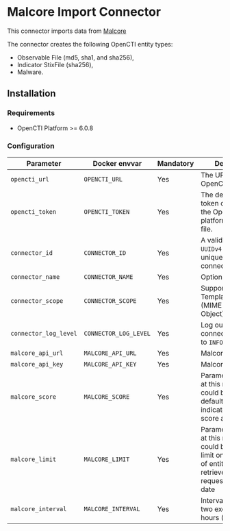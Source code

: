 # Malcore Import Connector

This connector imports data from [Malcore](https://malcore.io/)

The connector creates the following OpenCTI entity types:

- Observable File (md5, sha1, and sha256),
- Indicator StixFile (sha256),
- Malware.

## Installation

### Requirements

- OpenCTI Platform >= 6.0.8

### Configuration

| Parameter             | Docker envvar         | Mandatory | Description                                                                                                                           |
|-----------------------|-----------------------|-----------|---------------------------------------------------------------------------------------------------------------------------------------|
| `opencti_url`         | `OPENCTI_URL`         | Yes       | The URL of the OpenCTI platform.                                                                                                      |
| `opencti_token`       | `OPENCTI_TOKEN`       | Yes       | The default admin token configured in the OpenCTI platform parameters file.                                                           |
| `connector_id`        | `CONNECTOR_ID`        | Yes       | A valid arbitrary `UUIDv4` that must be unique for this connector.                                                                    |
| `connector_name`      | `CONNECTOR_NAME`      | Yes       | Option `Malcore`                                                                                                                      |
| `connector_scope`     | `CONNECTOR_SCOPE`     | Yes       | Supported scope: Template Scope (MIME Type or Stix Object)                                                                            |
| `connector_log_level` | `CONNECTOR_LOG_LEVEL` | Yes       | Log output for the connector. Defaults to `INFO`                                                                                      |
| `malcore_api_url`     | `MALCORE_API_URL`     | Yes       | Malcore API URL                                                                                                                       |
| `malcore_api_key`     | `MALCORE_API_KEY`     | Yes       | Malcore API Key                                                                                                                       |
| `malcore_score`       | `MALCORE_SCORE`       | Yes       | Parameter not used at this moment, but could be used as a default indicator/observable score at a later date                          |
| `malcore_limit`       | `MALCORE_LIMIT`       | Yes       | Parameter not used at this moment, but could be used as a limit on the number of entities to be retrieved per request at a later date |
| `malcore_interval`    | `MALCORE_INTERVAL`    | Yes       | Interval between two executions, in hours (must be > 1)                                                                               |

